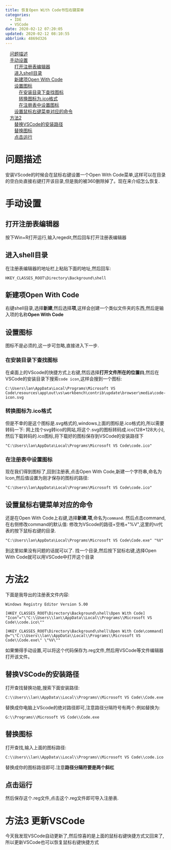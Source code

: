 ```yaml
---
title: 恢复Open With Code书包右键菜单
categories: 
  - IDE
  - VSCode
date: 2020-02-12 07:20:05
updated: 2020-02-12 08:10:55
abbrlink: 4869d326
---
```

<div id='my_toc'><a href="/blog/4869d326/#问题描述" class="header_1">问题描述</a>&nbsp;<br><a href="/blog/4869d326/#手动设置" class="header_1">手动设置</a>&nbsp;<br><a href="/blog/4869d326/#打开注册表编辑器" class="header_2">打开注册表编辑器</a>&nbsp;<br><a href="/blog/4869d326/#进入shell目录" class="header_2">进入shell目录</a>&nbsp;<br><a href="/blog/4869d326/#新建项Open-With-Code" class="header_2">新建项Open With Code</a>&nbsp;<br><a href="/blog/4869d326/#设置图标" class="header_2">设置图标</a>&nbsp;<br><a href="/blog/4869d326/#在安装目录下查找图标" class="header_3">在安装目录下查找图标</a>&nbsp;<br><a href="/blog/4869d326/#转换图标为-ico格式" class="header_3">转换图标为.ico格式</a>&nbsp;<br><a href="/blog/4869d326/#在注册表中设置图标" class="header_3">在注册表中设置图标</a>&nbsp;<br><a href="/blog/4869d326/#设置鼠标右键菜单对应的命令" class="header_2">设置鼠标右键菜单对应的命令</a>&nbsp;<br><a href="/blog/4869d326/#方法2" class="header_1">方法2</a>&nbsp;<br><a href="/blog/4869d326/#替换VSCode的安装路径" class="header_2">替换VSCode的安装路径</a>&nbsp;<br><a href="/blog/4869d326/#替换图标" class="header_2">替换图标</a>&nbsp;<br><a href="/blog/4869d326/#点击运行" class="header_2">点击运行</a>&nbsp;<br></div>
<style>.header_1{margin-left: 1em;}.header_2{margin-left: 2em;}.header_3{margin-left: 3em;}.header_4{margin-left: 4em;}.header_5{margin-left: 5em;}.header_6{margin-left: 6em;}</style>
<!--more-->
<script>if (navigator.platform.search('arm')==-1){document.getElementById('my_toc').style.display = 'none';}var e,p = document.getElementsByTagName('p');while (p.length>0) {e = p[0];e.parentElement.removeChild(e);}</script>

<!--end-->
# 问题描述
安装VScode的时候会在鼠标右键设置一个Open With Code菜单,这样可以在目录的空白处直接右键打开该目录,但是我的被360删除掉了。现在来介绍怎么恢复.
# 手动设置
## 打开注册表编辑器
按下Win+R打开运行,输入regedit,然后回车打开注册表编辑器
## 进入shell目录
在注册表编辑器的地址栏上粘贴下面的地址,然后回车:
```
HKEY_CLASSES_ROOT\Directory\Background\shell
```
## 新建项Open With Code
右键shell目录,选择**新建**,然后选择**项**,这样会创建一个类似文件夹的东西,然后是输入项的名称**Open With Code**
## 设置图标
图标不是必须的,这一步可忽略,直接进入下一步.
### 在安装目录下查找图标
在桌面上的VScode的快捷方式上右键,然后选择**打开文件所在的位置(I)**,然后在VSCode的安装目录下搜索`code icon`,这样会搜到一个图标:
```
C:\Users\lan\AppData\Local\Programs\Microsoft VS Code\resources\app\out\vs\workbench\contrib\update\browser\media\code-icon.svg
```
### 转换图标为.ico格式
但是不幸的是这个图标是.svg格式的,windows上面的图标是.ico格式的,所以需要转码一下:
网上找个svg转ico的网站,将这个.svg的图标转码成.ico(128*128大小),然后下载转码的.ico图标,将下载好的图标保存到VSCode的安装路径下
```
"C:\Users\lan\AppData\Local\Programs\Microsoft VS Code\code.ico"
```
### 在注册表中设置图标
现在我们得到图标了,回到注册表,点击Open With Code,新建一个字符串,命名为Icon,然后值设置为刚才保存的图标的路径:
```
"C:\Users\lan\AppData\Local\Programs\Microsoft VS Code\code.ico"
```
## 设置鼠标右键菜单对应的命令
还是在Open With Code上右键,选择**新建**,**项**,命名为`command`.
然后点击command,在右侧修改command的默认值:
修改为VScode的路径+空格+"%V",这里的`%V`代表的按下鼠标右键的目录.
```
"C:\Users\lan\AppData\Local\Programs\Microsoft VS Code\Code.exe" "%V"
```
到这里如果没有问题的话就可以了.
找一个目录,然后按下鼠标右键,选择Open With Code就可以用VSCode中打开这个目录
# 方法2
下面是我导出的注册表文件内容:
```
Windows Registry Editor Version 5.00

[HKEY_CLASSES_ROOT\Directory\Background\shell\Open With Code]
"Icon"="\"C:\\Users\\lan\\AppData\\Local\\Programs\\Microsoft VS Code\\code.ico\""

[HKEY_CLASSES_ROOT\Directory\Background\shell\Open With Code\command]
@="\"C:\\Users\\lan\\AppData\\Local\\Programs\\Microsoft VS Code\\Code.exe\" \"%V\""
```
如果懒得手动设置,可以将这个代码保存为.reg文件,然后用VSCode等文件编辑器打开该文件。
## 替换VSCode的安装路径
打开查找替换功能,搜索下面安装路径:
```
C:\\Users\\lan\\AppData\\Local\\Programs\\Microsoft VS Code\\Code.exe
```
替换成你电脑上VScode的绝对路径即可,注意路径分隔符号有两个.例如替换为:
```
G:\\Programs\\Microsoft VS Code\\Code.exe
```
## 替换图标
打开查找,输入上面的图标路径:
```
C:\\Users\\lan\\AppData\\Local\\Programs\\Microsoft VS Code\\code.ico
```
替换成你的图标路径即可.注意**路径分隔符要是两个斜杠**
## 点击运行
然后保存这个.reg文件,点击这个.reg文件即可导入注册表.
# 方法3 更新VSCode
今天我发现VSCode自动更新了,然后惊喜的是上面的鼠标右键快捷方式又回来了,所以更新VSCode也可以恢复鼠标右键快捷方式